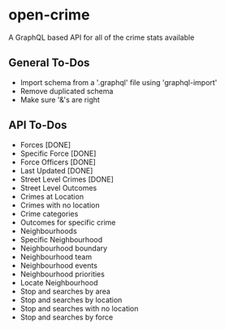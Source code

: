 # open-crime

A GraphQL based API for all of the crime stats available

## General To-Dos

- Import schema from a '.graphql' file using 'graphql-import'
- Remove duplicated schema
- Make sure '&'s are right

## API To-Dos

- Forces [DONE]
- Specific Force [DONE]
- Force Officers [DONE]
- Last Updated [DONE]
- Street Level Crimes [DONE]
- Street Level Outcomes
- Crimes at Location
- Crimes with no location
- Crime categories
- Outcomes for specific crime
- Neighbourhoods
- Specific Neighbourhood
- Neighbourhood boundary
- Neighbourhood team
- Neighbourhood events
- Neighbourhood priorities
- Locate Neighbourhood
- Stop and searches by area
- Stop and searches by location
- Stop and searches with no location
- Stop and searches by force
